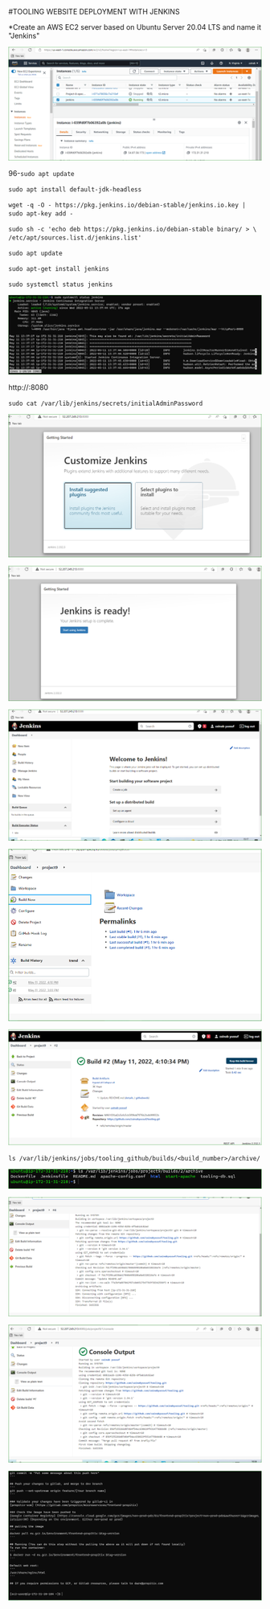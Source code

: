 #TOOLING WEBSITE DEPLOYMENT WITH JENKINS

*Create an AWS EC2 server based on Ubuntu Server 20.04 LTS and name it "Jenkins"

![instance](./images/instance.PNG)

96-`sudo apt update`

`sudo apt install default-jdk-headless`

`wget -q -O - https://pkg.jenkins.io/debian-stable/jenkins.io.key | sudo apt-key add -`

`sudo sh -c 'echo deb https://pkg.jenkins.io/debian-stable binary/ > \
    /etc/apt/sources.list.d/jenkins.list'`


`sudo apt update`

`sudo apt-get install jenkins`

`sudo systemctl status jenkins`

![JENKINS](./IMAGES/jenkins.PNG)

http://<Jenkins-Server-Public-IP-Address-or-Public-DNS-Name>:8080

`sudo cat /var/lib/jenkins/secrets/initialAdminPassword`


![jen](./images/jenkins%20log%20in.PNG)

![ready](./images/ready.PNG)

![log](./images/log%20in.PNG)

![build2](./images/build2.PNG)

![build](./images/buildimage.PNG)


`ls /var/lib/jenkins/jobs/tooling_github/builds/<build_number>/archive/`

![ARCHIVE](./images/artifacts.PNG)

![success](./images/success.PNG)

![build](./images/build.PNG)

![end](./images/project9%20end.PNG)


























